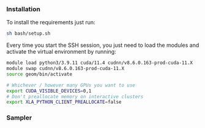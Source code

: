 ### Installation
To install the requirements just run:
```bash
sh bash/setup.sh
```

Every time you start the SSH session, you just need to load the modules and activate the virtual environment by running:
```bash
module load python3/3.9.11 cuda/11.4 cudnn/v8.6.0.163-prod-cuda-11.X
module swap cudnn/v8.6.0.163-prod-cuda-11.X
source geom/bin/activate

# Whichever / however many GPUs you want to use
export CUDA_VISIBLE_DEVICES=0,1
# Don't preallocate memory on interactive clusters
export XLA_PYTHON_CLIENT_PREALLOCATE=false
```


### Sampler

